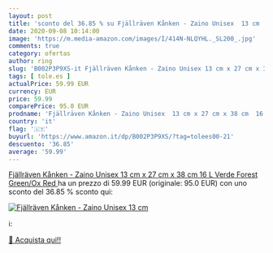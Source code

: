 ```yaml
---
layout: post
title: 'sconto del 36.85 % su Fjällräven Kånken - Zaino Unisex  13 cm   '
date: 2020-09-08 10:14:00
image: 'https://m.media-amazon.com/images/I/414N-NLQYHL._SL200_.jpg'
comments: true
category: ofertas
author: ring
slug: 'B002P3P9XS-it Fjällräven Kånken - Zaino Unisex 13 cm x 27 cm x 38 cm 16...'
tags: [ tole.es ]
actualPrice: 59.99 EUR
currency: EUR
price: 59.99
comparePrice: 95.0 EUR
prodname: 'Fjällräven Kånken - Zaino Unisex  13 cm x 27 cm x 38 cm  16 L  Verde  Forest Green/Ox Red '
country: 'it'
flag: '🇮🇹'
buyurl: 'https://www.amazon.it/dp/B002P3P9XS/?tag=tolees00-21'
descuento: '36.85'
average: '59.99'
---
```


[Fjällräven Kånken - Zaino Unisex  13 cm x 27 cm x 38 cm  16 L  Verde  Forest Green/Ox Red ](https://www.amazon.it/dp/B002P3P9XS/?tag=tolees00-21) ha un prezzo di 59.99 EUR (originale: 95.0 EUR) con uno sconto del 36.85 % sconto qui:

[![Fjällräven Kånken - Zaino Unisex  13 cm ](https://m.media-amazon.com/images/I/414N-NLQYHL._SL200_.jpg)](https://www.amazon.it/dp/B002P3P9XS/?tag=tolees00-21)

ℹ️:


[🛒 Acquista qui!!](https://www.amazon.it/dp/B002P3P9XS/?tag=tolees00-21)
